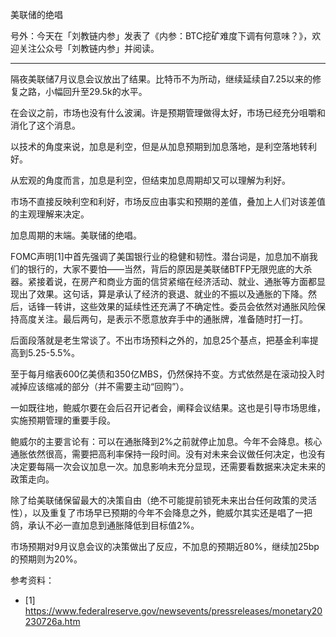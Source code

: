 
美联储的绝唱

号外：今天在「刘教链内参」发表了《内参：BTC挖矿难度下调有何意味？》，欢迎关注公众号「刘教链内参」并阅读。

---

隔夜美联储7月议息会议放出了结果。比特币不为所动，继续延续自7.25以来的修复之路，小幅回升至29.5k的水平。

在会议之前，市场也没有什么波澜。许是预期管理做得太好，市场已经充分咀嚼和消化了这个消息。

以技术的角度来说，加息是利空，但是从加息预期到加息落地，是利空落地转利好。

从宏观的角度而言，加息是利空，但结束加息周期却又可以理解为利好。

市场不直接反映利空和利好，市场反应由事实和预期的差值，叠加上人们对该差值的主观理解来决定。

加息周期的末端。美联储的绝唱。

FOMC声明[1]中首先强调了美国银行业的稳健和韧性。潜台词是，加息加不崩我们的银行的，大家不要怕——当然，背后的原因是美联储BTFP无限兜底的大杀器。紧接着说，在房产和商业方面的信贷紧缩在经济活动、就业、通胀等方面都显现出了效果。这句话，算是承认了经济的衰退、就业的不振以及通胀的下降。然后，话锋一转讲，这些效果的延续性还充满了不确定性。委员会依然对通胀风险保持高度关注。最后两句，是表示不愿意放弃手中的通胀牌，准备随时打一打。

后面段落就是老生常谈了。不出市场预料之外的，加息25个基点，把基金利率提高到5.25-5.5%。

至于每月缩表600亿美债和350亿MBS，仍然保持不变。方式依然是在滚动投入时减掉应该缩减的部分（并不需要主动“回购”）。

一如既往地，鲍威尔要在会后召开记者会，阐释会议结果。这也是引导市场思维，实施预期管理的重要手段。

鲍威尔的主要言论有：可以在通胀降到2%之前就停止加息。今年不会降息。核心通胀依然很高，需要把高利率保持一段时间。没有对未来会议做任何决定，也没有决定要每隔一次会议加息一次。加息影响未充分显现，还需要看数据来决定未来的政策走向。

除了给美联储保留最大的决策自由（绝不可能提前锁死未来出台任何政策的灵活性），以及重复了市场早已预期的今年不会降息之外，鲍威尔其实还是唱了一把鸽，承认不必一直加息到通胀降低到目标值2%。

市场预期对9月议息会议的决策做出了反应，不加息的预期近80%，继续加25bp的预期则为20%。


参考资料：
- [1] https://www.federalreserve.gov/newsevents/pressreleases/monetary20230726a.htm



